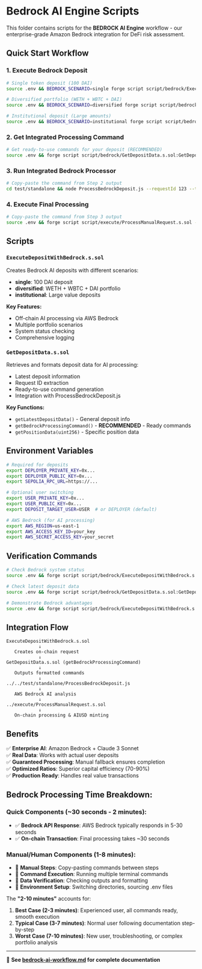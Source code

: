 # Bedrock AI Engine Scripts

This folder contains scripts for the **BEDROCK AI Engine** workflow - our enterprise-grade Amazon Bedrock integration for DeFi risk assessment.

## Quick Start Workflow

### 1. Execute Bedrock Deposit

```bash
# Single token deposit (100 DAI)
source .env && BEDROCK_SCENARIO=single forge script script/bedrock/ExecuteDepositWithBedrock.s.sol:ExecuteDepositWithBedrockScript --rpc-url $SEPOLIA_RPC_URL --broadcast --private-key $DEPLOYER_PRIVATE_KEY -vv

# Diversified portfolio (WETH + WBTC + DAI)
source .env && BEDROCK_SCENARIO=diversified forge script script/bedrock/ExecuteDepositWithBedrock.s.sol:ExecuteDepositWithBedrockScript --rpc-url $SEPOLIA_RPC_URL --broadcast --private-key $DEPLOYER_PRIVATE_KEY -vv

# Institutional deposit (Large amounts)
source .env && BEDROCK_SCENARIO=institutional forge script script/bedrock/ExecuteDepositWithBedrock.s.sol:ExecuteDepositWithBedrockScript --rpc-url $SEPOLIA_RPC_URL --broadcast --private-key $DEPLOYER_PRIVATE_KEY -vv
```

### 2. Get Integrated Processing Command

```bash
# Get ready-to-use commands for your deposit (RECOMMENDED)
source .env && forge script script/bedrock/GetDepositData.s.sol:GetDepositDataScript --sig "getBedrockProcessingCommand()" --rpc-url $SEPOLIA_RPC_URL --private-key $DEPLOYER_PRIVATE_KEY -vv
```

### 3. Run Integrated Bedrock Processor

```bash
# Copy-paste the command from Step 2 output
cd test/standalone && node ProcessBedrockDeposit.js --requestId 123 --tokens "DAI" --amounts "100" --totalValue 100
```

### 4. Execute Final Processing

```bash
# Copy-paste the command from Step 3 output
source .env && forge script script/execute/ProcessManualRequest.s.sol --sig "processWithAIResponse(uint256,string)" 123 "RATIO:145 CONFIDENCE:80 SOURCE:BEDROCK_AI" --rpc-url $SEPOLIA_RPC_URL --broadcast --private-key $DEPLOYER_PRIVATE_KEY -vv
```

## Scripts

### `ExecuteDepositWithBedrock.s.sol`

Creates Bedrock AI deposits with different scenarios:

- **single**: 100 DAI deposit
- **diversified**: WETH + WBTC + DAI portfolio
- **institutional**: Large value deposits

**Key Features:**

- Off-chain AI processing via AWS Bedrock
- Multiple portfolio scenarios
- System status checking
- Comprehensive logging

### `GetDepositData.s.sol`

Retrieves and formats deposit data for AI processing:

- Latest deposit information
- Request ID extraction
- Ready-to-use command generation
- Integration with ProcessBedrockDeposit.js

**Key Functions:**

- `getLatestDepositData()` - General deposit info
- `getBedrockProcessingCommand()` - **RECOMMENDED** - Ready commands
- `getPositionData(uint256)` - Specific position data

## Environment Variables

```bash
# Required for deposits
export DEPLOYER_PRIVATE_KEY=0x...
export DEPLOYER_PUBLIC_KEY=0x...
export SEPOLIA_RPC_URL=https://...

# Optional user switching
export USER_PRIVATE_KEY=0x...
export USER_PUBLIC_KEY=0x...
export DEPOSIT_TARGET_USER=USER  # or DEPLOYER (default)

# AWS Bedrock (for AI processing)
export AWS_REGION=us-east-1
export AWS_ACCESS_KEY_ID=your_key
export AWS_SECRET_ACCESS_KEY=your_secret
```

## Verification Commands

```bash
# Check Bedrock system status
source .env && forge script script/bedrock/ExecuteDepositWithBedrock.s.sol:ExecuteDepositWithBedrockScript --sig "checkBedrockSystemStatus()" --rpc-url $SEPOLIA_RPC_URL --private-key $DEPLOYER_PRIVATE_KEY -vv

# Check latest deposit data
source .env && forge script script/bedrock/GetDepositData.s.sol:GetDepositDataScript --rpc-url $SEPOLIA_RPC_URL --private-key $DEPLOYER_PRIVATE_KEY -vv

# Demonstrate Bedrock advantages
source .env && forge script script/bedrock/ExecuteDepositWithBedrock.s.sol:ExecuteDepositWithBedrockScript --sig "demonstrateBedrockAdvantages()" --rpc-url $SEPOLIA_RPC_URL --private-key $DEPLOYER_PRIVATE_KEY -vv
```

## Integration Flow

```
ExecuteDepositWithBedrock.s.sol
            ↓
   Creates on-chain request
            ↓
GetDepositData.s.sol (getBedrockProcessingCommand)
            ↓
   Outputs formatted commands
            ↓
../../test/standalone/ProcessBedrockDeposit.js
            ↓
   AWS Bedrock AI analysis
            ↓
../execute/ProcessManualRequest.s.sol
            ↓
   On-chain processing & AIUSD minting
```

## Benefits

✅ **Enterprise AI**: Amazon Bedrock + Claude 3 Sonnet  
✅ **Real Data**: Works with actual user deposits  
✅ **Guaranteed Processing**: Manual fallback ensures completion  
✅ **Optimized Ratios**: Superior capital efficiency (70-90%)  
✅ **Production Ready**: Handles real value transactions

## Bedrock Processing Time Breakdown:

### Quick Components (~30 seconds - 2 minutes):

- ✅ **Bedrock API Response**: AWS Bedrock typically responds in 5-30 seconds
- ✅ **On-chain Transaction**: Final processing takes ~30 seconds

### Manual/Human Components (1-8 minutes):

- 🔧 **Manual Steps**: Copy-pasting commands between steps
- 🔧 **Command Execution**: Running multiple terminal commands
- 🔧 **Data Verification**: Checking outputs and formatting
- 🔧 **Environment Setup**: Switching directories, sourcing .env files

The **"2-10 minutes"** accounts for:

1. **Best Case (2-3 minutes)**: Experienced user, all commands ready, smooth execution
2. **Typical Case (3-7 minutes)**: Normal user following documentation step-by-step
3. **Worst Case (7-10 minutes)**: New user, troubleshooting, or complex portfolio analysis

---

📖 **See [bedrock-ai-workflow.md](../../docs/bedrock-ai-workflow.md) for complete documentation**
